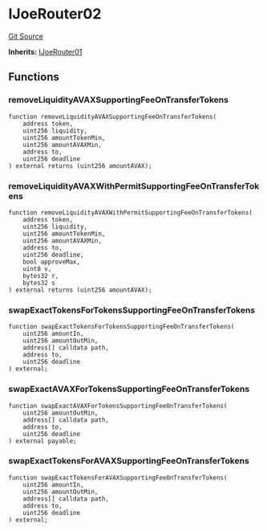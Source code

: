 # IJoeRouter02
[Git Source](https://github.com/HedgeFarm/smart-farmer/blob/992c3b4a8bc708d23c14656e504528c18f790128/contracts/dex/interface/traderjoe/IJoeRouter02.sol)

**Inherits:**
[IJoeRouter01](/contracts/dex/interface/traderjoe/IJoeRouter01.sol/contract.IJoeRouter01.md)


## Functions
### removeLiquidityAVAXSupportingFeeOnTransferTokens


```solidity
function removeLiquidityAVAXSupportingFeeOnTransferTokens(
    address token,
    uint256 liquidity,
    uint256 amountTokenMin,
    uint256 amountAVAXMin,
    address to,
    uint256 deadline
) external returns (uint256 amountAVAX);
```

### removeLiquidityAVAXWithPermitSupportingFeeOnTransferTokens


```solidity
function removeLiquidityAVAXWithPermitSupportingFeeOnTransferTokens(
    address token,
    uint256 liquidity,
    uint256 amountTokenMin,
    uint256 amountAVAXMin,
    address to,
    uint256 deadline,
    bool approveMax,
    uint8 v,
    bytes32 r,
    bytes32 s
) external returns (uint256 amountAVAX);
```

### swapExactTokensForTokensSupportingFeeOnTransferTokens


```solidity
function swapExactTokensForTokensSupportingFeeOnTransferTokens(
    uint256 amountIn,
    uint256 amountOutMin,
    address[] calldata path,
    address to,
    uint256 deadline
) external;
```

### swapExactAVAXForTokensSupportingFeeOnTransferTokens


```solidity
function swapExactAVAXForTokensSupportingFeeOnTransferTokens(
    uint256 amountOutMin,
    address[] calldata path,
    address to,
    uint256 deadline
) external payable;
```

### swapExactTokensForAVAXSupportingFeeOnTransferTokens


```solidity
function swapExactTokensForAVAXSupportingFeeOnTransferTokens(
    uint256 amountIn,
    uint256 amountOutMin,
    address[] calldata path,
    address to,
    uint256 deadline
) external;
```

